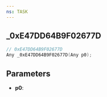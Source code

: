 ```yaml
---
ns: TASK
---
```

## _0xE47DD64B9F02677D

```c
// 0xE47DD64B9F02677D
Any _0xE47DD64B9F02677D(Any p0);
```

## Parameters
* **p0**:
